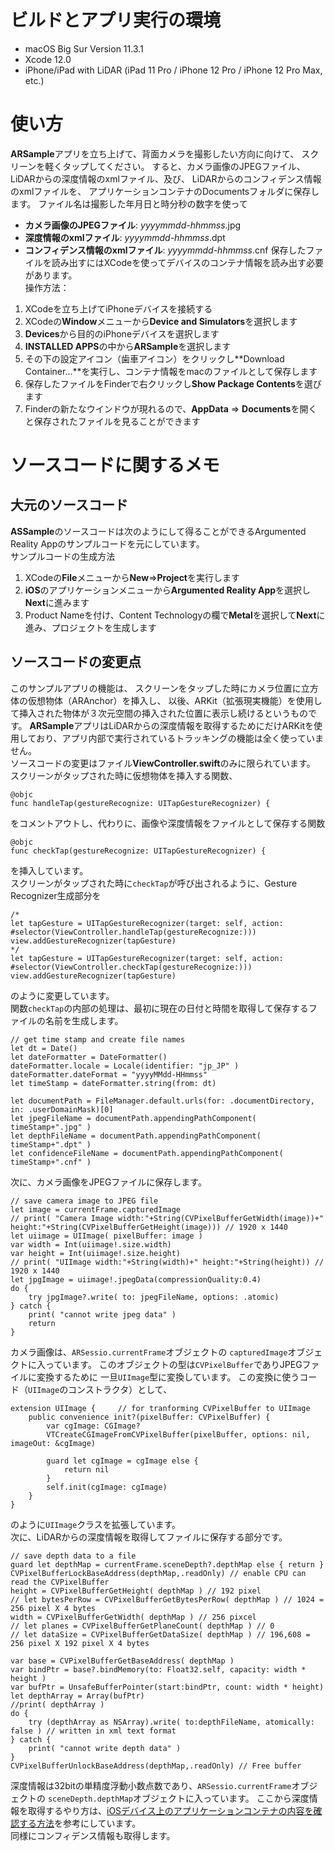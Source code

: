 # ビルドとアプリ実行の環境
* macOS Big Sur Version 11.3.1
* Xcode 12.0
* iPhone/iPad with LiDAR (iPad 11 Pro / iPhone 12 Pro / iPhone 12 Pro Max, etc.)

# 使い方
**ARSample**アプリを立ち上げて、背面カメラを撮影したい方向に向けて、
スクリーンを軽くタップしてください。
すると、カメラ画像のJPEGファイル、LiDARからの深度情報のxmlファイル、及び、
LiDARからのコンフィデンス情報のxmlファイルを、
アプリケーションコンテナのDocumentsフォルダに保存します。
ファイル名は撮影した年月日と時分秒の数字を使って
* **カメラ画像のJPEGファイル**: *yyyymmdd-hhmmss*.jpg
* **深度情報のxmlファイル**: *yyyymmdd-hhmmss*.dpt
* **コンフィデンス情報のxmlファイル**: *yyyymmdd-hhmmss*.cnf
保存したファイルを読み出すにはXCodeを使ってデバイスのコンテナ情報を読み出す必要があります。  
操作方法：
1. XCodeを立ち上げてiPhoneデバイスを接続する
2. XCodeの**Window**メニューから**Device and Simulators**を選択します
3. **Devices**から目的のiPhoneデバイスを選択します
4. **INSTALLED APPS**の中から**ARSample**を選択します
5. その下の設定アイコン（歯車アイコン）をクリックし**Download Container...**を実行し、コンテナ情報をmacのファイルとして保存します
6. 保存したファイルをFinderで右クリックし**Show Package Contents**を選びます
7. Finderの新たなウインドウが現れるので、**AppData** => **Documents**を開くと保存されたファイルを見ることができます

# ソースコードに関するメモ
## 大元のソースコード
**ASSample**のソースコードは次のようにして得ることができるArgumented Reality Appのサンプルコードを元にしています。  
サンプルコードの生成方法
1. XCodeの**File**メニューから**New**=>**Project**を実行します
2. **iOS**のアプリケーションメニューから**Argumented Reality App**を選択し**Next**に進みます
3. Product Nameを付け、Content Technologyの欄で**Metal**を選択して**Next**に進み、プロジェクトを生成します

## ソースコードの変更点
このサンプルアプリの機能は、
スクリーンをタップした時にカメラ位置に立方体の仮想物体（ARAnchor）を挿入し、
以後、ARKit（拡張現実機能）を使用して挿入された物体が３次元空間の挿入された位置に表示し続けるというものです。
**ARSample**アプリはLiDARからの深度情報を取得するためにだけARKitを使用しており、アプリ内部で実行されているトラッキングの機能は全く使っていません。  
ソースコードの変更はファイル**ViewController.swift**のみに限られています。
スクリーンがタップされた時に仮想物体を挿入する関数、
````
@objc
func handleTap(gestureRecognize: UITapGestureRecognizer) {
````
をコメントアウトし、代わりに、画像や深度情報をファイルとして保存する関数
````
@objc
func checkTap(gestureRecognize: UITapGestureRecognizer) {
````
を挿入しています。  
スクリーンがタップされた時に````checkTap````が呼び出されるように、Gesture Recognizer生成部分を
````
/*
let tapGesture = UITapGestureRecognizer(target: self, action: #selector(ViewController.handleTap(gestureRecognize:)))
view.addGestureRecognizer(tapGesture)
*/
let tapGesture = UITapGestureRecognizer(target: self, action: #selector(ViewController.checkTap(gestureRecognize:)))
view.addGestureRecognizer(tapGesture)
````
のように変更しています。  
関数````checkTap````の内部の処理は、最初に現在の日付と時間を取得して保存するファイルの名前を生成します。
````
// get time stamp and create file names
let dt = Date()
let dateFormatter = DateFormatter()
dateFormatter.locale = Locale(identifier: "jp_JP" )
dateFormatter.dateFormat = "yyyyMMdd-HHmmss"
let timeStamp = dateFormatter.string(from: dt)

let documentPath = FileManager.default.urls(for: .documentDirectory, in: .userDomainMask)[0]
let jpegFileName = documentPath.appendingPathComponent( timeStamp+".jpg" )
let depthFileName = documentPath.appendingPathComponent( timeStamp+".dpt" )
let confidenceFileName = documentPath.appendingPathComponent( timeStamp+".cnf" )
````
次に、カメラ画像をJPEGファイルに保存します。
````
// save camera image to JPEG file
let image = currentFrame.capturedImage
// print( "Camera Image width:"+String(CVPixelBufferGetWidth(image))+" height:"+String(CVPixelBufferGetHeight(image))) // 1920 x 1440
let uiimage = UIImage( pixelBuffer: image )
var width = Int(uiimage!.size.width)
var height = Int(uiimage!.size.height)
// print( "UIImage width:"+String(width)+" height:"+String(height)) // 1920 x 1440
let jpgImage = uiimage!.jpegData(compressionQuality:0.4)
do {
    try jpgImage?.write( to: jpegFileName, options: .atomic)
} catch {
    print( "cannot write jpeg data" )
    return
}
````
カメラ画像は、````ARSessio.currentFrame````オブジェクトの
````capturedImage````オブジェクトに入っています。
このオブジェクトの型は````CVPixelBuffer````でありJPEGファイルに変換するために
一旦````UIImage````型に変換しています。
この変換に使うコード（````UIImage````のコンストラクタ）として、
````
extension UIImage {     // for tranforming CVPixelBuffer to UIImage
    public convenience init?(pixelBuffer: CVPixelBuffer) {
        var cgImage: CGImage?
        VTCreateCGImageFromCVPixelBuffer(pixelBuffer, options: nil, imageOut: &cgImage)

        guard let cgImage = cgImage else {
            return nil
        }
        self.init(cgImage: cgImage)
    }
}
````
のように````UIImage````クラスを拡張しています。  
次に、LiDARからの深度情報を取得してファイルに保存する部分です。
````
// save depth data to a file
guard let depthMap = currentFrame.sceneDepth?.depthMap else { return }
CVPixelBufferLockBaseAddress(depthMap,.readOnly) // enable CPU can read the CVPixelBuffer
height = CVPixelBufferGetHeight( depthMap ) // 192 pixel
// let bytesPerRow = CVPixelBufferGetBytesPerRow( depthMap ) // 1024 = 256 pixel X 4 bytes
width = CVPixelBufferGetWidth( depthMap ) // 256 pixcel
// let planes = CVPixelBufferGetPlaneCount( depthMap ) // 0
// let dataSize = CVPixelBufferGetDataSize( depthMap ) // 196,608 = 256 pixel X 192 pixel X 4 bytes

var base = CVPixelBufferGetBaseAddress( depthMap )
var bindPtr = base?.bindMemory(to: Float32.self, capacity: width * height )
var bufPtr = UnsafeBufferPointer(start:bindPtr, count: width * height)
let depthArray = Array(bufPtr)
//print( depthArray )
do {
    try (depthArray as NSArray).write( to:depthFileName, atomically: false ) // written in xml text format
} catch {
    print( "cannot write depth data" )
}
CVPixelBufferUnlockBaseAddress(depthMap,.readOnly) // Free buffer
````
深度情報は32bitの単精度浮動小数点数であり、````ARSessio.currentFrame````オブジェクトの
````sceneDepth.depthMap````オブジェクトに入っています。
ここから深度情報を取得するやり方は、[iOSデバイス上のアプリケーションコンテナの内容を確認する方法](https://qiita.com/1024chon/items/74da8d63a8959a8192f5)を参考にしています。  
同様にコンフィデンス情報も取得します。



